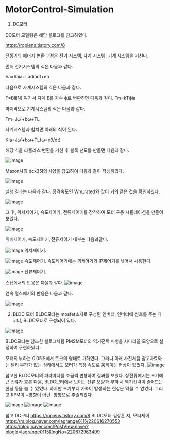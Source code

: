 # MotorControl-Simulation

1. DC모터

 DC모터 모델링은 해당 블로그를 참고하였다.

 https://ropiens.tistory.com/8

전동기의 에너지 변환 과정은 전기 시스템, 자계 시스템, 기계 시스템을 거친다.

먼저 전기시스템의 식은 다음과 같다.

Va=Raia+Ladiadt+ea

다음으로 자계시스템의 식은 다음과 같다.

F=Bli[N]
여기서 자계 B를 자속 ϕ로 변환하면 다음과 같다.
Tm=kTϕia
 
마지막으로 기계시스템의 식은 다음과 같다.

Tm=Jω˙+bω+TL

자계시스템과 합치면 아래의 식이 된다.

Kia=Jω˙+bω+TL(ω=dθ/dt)

해당 식을 라플라스 변환을 거친 후 블록 선도를 만들면 다음과 같다.

![image](https://github.com/lcw3379/MotorControl-Simulation/assets/127228208/41687f1c-8ec7-4348-aa10-cb1f38bb3a0e)

Maxon사의 dcx35l의 사양을 참고하여 다음과 같이 작성하였다.

![image](https://github.com/lcw3379/MotorControl-Simulation/assets/127228208/95b3203b-934c-412b-b8fd-950f344aabb6)


실행 결과는 다음과 같다. 정격속도인 Wm_rated와 값이 거의 같은 것을 확인하였다.

![image](https://github.com/lcw3379/MotorControl-Simulation/assets/127228208/79db1b32-7801-4b4c-9a59-b50c765f3e5e)

그 후, 위치제어기, 속도제어기, 전류제어기를 장착하여 모터 구동 시뮬레이션을 만들어 보았다.

![image](https://github.com/lcw3379/MotorControl-Simulation/assets/127228208/a4811c4a-29b9-4cb4-a93c-670033597c69)

위치제어기, 속도제어기, 전류제어기 내부는 다음과같다.

![image](https://github.com/lcw3379/MotorControl-Simulation/assets/127228208/02fee68c-bc52-487f-8977-d6ede4632717)
위치제어기.

![image](https://github.com/lcw3379/MotorControl-Simulation/assets/127228208/35ca43ba-487a-41f3-8ca0-7b0fef3b51b6)
속도제어기. 속도제어기에는 PI제어기와 IP제어기를 섞어서 사용한다.

![image](https://github.com/lcw3379/MotorControl-Simulation/assets/127228208/e76a5ad2-7273-4187-bf28-6ca93e1fd82c)
전류제어기.



스텝에서의 반응은 다음과 같다.
![image](https://github.com/lcw3379/MotorControl-Simulation/assets/127228208/83ef8ec2-de15-4da8-91fd-396f48864ba4)


연속 펄스에서의 반응은 다음과 같다.

![image](https://github.com/lcw3379/MotorControl-Simulation/assets/127228208/b2ccdf98-1bcb-47f2-9e09-3dfb5bd9b008)



2. BLDC 모터
BLDC모터는 mosfet소자로 구성된 인버터, 인버터에 신호를 주는 디코더, BLDC모터로 구성되어 있다.

![image](https://github.com/lcw3379/MotorControl-Simulation/assets/127228208/e5cfaef2-7233-4d60-8c4e-944768c17a33)

BLDC모터는 참조한 블로그처럼 PMSM모터의 역기전력 파형을 사다리꼴 모양으로 설정하여 구현하였다.

모터의 부하는 0.05초에서 토크의 형태로 가하였다.
그러나 아래 사진처럼 참고자료와는 달리 부하가 없는 상태에서도 모터가 특정 속도로 움직이는 현상이 있었다.
![image](https://github.com/lcw3379/MotorControl-Simulation/assets/127228208/3cf3a8ec-fd27-4aed-958a-b3bc80b01dff)


참고한 BLDC모터의 파라미터를 조금씩 변형하여 결과를 보았다. 상전류에서는 초기에 큰 전류가 흐른 다음, BLDC모터에서 보이는 전류 모양과 부하 시 역기전력이 줄어드는 현상 등을 볼 수 있었다. 하지만 초기부터 가속이 발생하는 현상은 막을 수 없었다. 그리고 RPM이 +방향이 아닌 -방향으로 추출되었다. 

![image](https://github.com/lcw3379/MotorControl-Simulation/assets/127228208/88fb8e72-1de1-4343-b584-507b08c0cc99)
![image](https://github.com/lcw3379/MotorControl-Simulation/assets/127228208/c6628d30-b1cf-4466-83be-4194e023cc30)
![image](https://github.com/lcw3379/MotorControl-Simulation/assets/127228208/c6d03947-bcec-4d3a-806b-8ce8813ea834)




참고 
DC모터
 https://ropiens.tistory.com/8
BLDC모터
김상훈 저, 모터제어
https://m.blog.naver.com/lagrange0115/220616270553
https://blog.naver.com/PostView.naver?blogId=lagrange0115&logNo=220672963499
